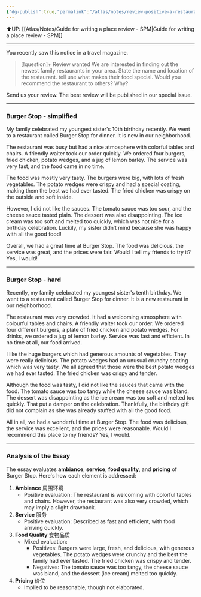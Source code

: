 ```yaml
---
{"dg-publish":true,"permalink":"/atlas/notes/review-positive-a-restaurant/"}
---
```


⬆️UP: [[Atlas/Notes/Guide for writing a place review - SPM\|Guide for writing a place review - SPM]]

---

You recently saw this notice in a travel magazine.

> [!question]+ Review wanted
> We are interested in finding out the newest family restaurants in your area.
> State the name and location of the restaurant. tell use what makes their food special.
> Would you recommend the restaurant to others? Why?

Send us your review.
The best review will be published in our special issue. 

---
### Burger Stop - simplified

My family celebrated my youngest sister's 10th birthday recently. We went to a restaurant called Burger Stop for dinner. It is new in our neighborhood.

The restaurant was busy but had a nice atmosphere with colorful tables and chairs. A friendly waiter took our order quickly. We ordered four burgers, fried chicken, potato wedges, and a jug of lemon barley. The service was very fast, and the food came in no time.

The food was mostly very tasty. The burgers were big, with lots of fresh vegetables. The potato wedges were crispy and had a special coating, making them the best we had ever tasted. The fried chicken was crispy on the outside and soft inside.

However, I did not like the sauces. The tomato sauce was too sour, and the cheese sauce tasted plain. The dessert was also disappointing. The ice cream was too soft and melted too quickly, which was not nice for a birthday celebration. Luckily, my sister didn’t mind because she was happy with all the good food!

Overall, we had a great time at Burger Stop. The food was delicious, the service was great, and the prices were fair. Would I tell my friends to try it? Yes, I would!

---

### Burger Stop - hard

Recently, my family celebrated my youngest sister's tenth birthday. We went to a restaurant called Burger Stop for dinner. It is a new restaurant in our neighborhood. 

The restaurant was very crowded. It had a welcoming atmosphere with colourful tables and chairs. A friendly waiter took our order. We ordered four different burgers, a plate of fried chicken and potato wedges. For drinks, we ordered a jug of lemon barley. Service was fast and efficient. In no time at all, our food arrived.

I like the huge burgers which had generous amounts of vegetables. They were really delicious. The potato wedges had an unusual crunchy coating which was very tasty. We all agreed that those were the best potato wedges we had ever tasted. The fried chicken was crispy and tender.

Although the food was tasty, I did not like the sauces that came with the food. The tomato sauce was too tangy while the cheese sauce was bland. The dessert was disappointing as the ice cream was too soft and melted too quickly. That put a damper on the celebration. Thankfully, the birthday gift did not complain as she was already stuffed with all the good food.

All in all, we had a wonderful time at Burger Stop. The food was delicious, the service was excellent, and the prices were reasonable. Would I recommend this place to my friends? Yes, I would.

---

### Analysis of the Essay

The essay evaluates **ambiance**, **service**, **food quality**, and **pricing** of Burger Stop. Here's how each element is addressed:

1. **Ambiance** 周围环境
    - Positive evaluation: The restaurant is welcoming with colorful tables and chairs. However, the restaurant was also very crowded, which may imply a slight drawback.
2. **Service** 服务
    - Positive evaluation: Described as fast and efficient, with food arriving quickly.
3. **Food Quality** 食物品质
    - Mixed evaluation:
        - Positives: Burgers were large, fresh, and delicious, with generous vegetables. The potato wedges were crunchy and the best the family had ever tasted. The fried chicken was crispy and tender.
        - Negatives: The tomato sauce was too tangy, the cheese sauce was bland, and the dessert (ice cream) melted too quickly.
4. **Pricing** 价位
    - Implied to be reasonable, though not elaborated.


